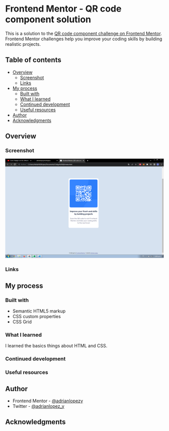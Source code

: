 # Frontend Mentor - QR code component solution

This is a solution to the [QR code component challenge on Frontend Mentor](https://www.frontendmentor.io/challenges/qr-code-component-iux_sIO_H). Frontend Mentor challenges help you improve your coding skills by building realistic projects. 

## Table of contents

- [Overview](#overview)
  - [Screenshot](#screenshot)
  - [Links](#links)
- [My process](#my-process)
  - [Built with](#built-with)
  - [What I learned](#what-i-learned)
  - [Continued development](#continued-development)
  - [Useful resources](#useful-resources)
- [Author](#author)
- [Acknowledgments](#acknowledgments)



## Overview

### Screenshot

![](QR.png)

### Links


## My process

### Built with

- Semantic HTML5 markup
- CSS custom properties
- CSS Grid



### What I learned

I learned the basics things about HTML and CSS.



### Continued development


### Useful resources


## Author

- Frontend Mentor - [@adrianlopezy](https://www.frontendmentor.io/profile/adrianlopezy)
- Twitter - [@adrianlopez_y](https://www.twitter.com/adrianlopez_y)


## Acknowledgments


